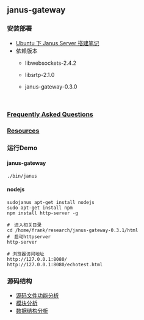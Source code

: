 ## janus-gateway

### 安装部署

+ [Ubuntu 下 Janus Server 搭建笔记](https://www.jianshu.com/p/760e2eb46a0e)
+ 依赖版本
  +  libwebsockets-2.4.2

  + libsrtp-2.1.0

  + janus-gateway-0.3.0

    ​

### [Frequently Asked Questions](https://janus.conf.meetecho.com/docs/FAQ)

### [Resources](https://janus.conf.meetecho.com/docs/resources.html)



### 运行Demo

#### janus-gateway

```
./bin/janus
```

#### nodejs

```
sudojanus apt-get install nodejs
sudo apt-get install npm
npm install http-server -g

#　进入相关目录
cd /home/frank/research/janus-gateway-0.3.1/html
#　启动httpserver
http-server 

# 浏览器访问地址
http://127.0.0.1:8080/
http://127.0.0.1:8080/echotest.html
```



###  源码结构

+ [源码文件功能分析](https://janus.conf.meetecho.com/docs/files.html)
+ [模块分析](https://janus.conf.meetecho.com/docs/modules.html)
+ [数据结构分析](https://janus.conf.meetecho.com/docs/annotated.html)
